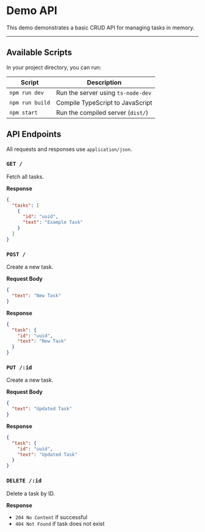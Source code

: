 # Demo API

This demo demonstrates a basic CRUD API for managing tasks in memory.

---

## Available Scripts

In your project directory, you can run:

| Script          | Description                        |
| --------------- | ---------------------------------- |
| `npm run dev`   | Run the server using `ts-node-dev` |
| `npm run build` | Compile TypeScript to JavaScript   |
| `npm start`     | Run the compiled server (`dist/`)  |

## API Endpoints

All requests and responses use `application/json`.

### `GET /`

Fetch all tasks.

**Response**

```json
{
  "tasks": [
    {
      "id": "uuid",
      "text": "Example Task"
    }
  ]
}
```

### `POST /`

Create a new task.

**Request Body**

```json
{
  "text": "New Task"
}
```

**Response**

```json
{
  "task": {
    "id": "uuid",
    "text": "New Task"
  }
}
```

### `PUT /:id`

Create a new task.

**Request Body**

```json
{
  "text": "Updated Task"
}
```

**Response**

```json
{
  "task": {
    "id": "uuid",
    "text": "Updated Task"
  }
}
```

### `DELETE /:id`

Delete a task by ID.

**Response**

- `204 No Content` if successful
- `404 Not Found` if task does not exist
